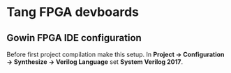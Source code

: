 # Tang FPGA devboards

## Gowin FPGA IDE configuration

Before first project compilation make this setup.
In **Project -> Configuration -> Synthesize -> Verilog Language** set **System Verilog 2017**.
